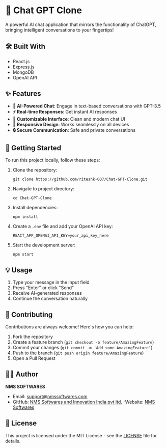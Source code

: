# 🤖 Chat GPT Clone

A powerful AI chat application that mirrors the functionality of ChatGPT, bringing intelligent conversations to your fingertips!

## 🛠️ Built With
- React.js
- Express.js
- MongoDB
- OpenAI API

## ✨ Features

- **🧠 AI-Powered Chat**: Engage in text-based conversations with GPT-3.5
- **⚡ Real-time Responses**: Get instant AI responses
- **🎨 Customizable Interface**: Clean and modern chat UI
- **📱 Responsive Design**: Works seamlessly on all devices
- **🔒 Secure Communication**: Safe and private conversations

## 🚀 Getting Started

To run this project locally, follow these steps:

1. Clone the repository:
   ```shell
   git clone https://github.com/riteshk-007/Chat-GPT-Clone.git
   ```

2. Navigate to project directory:
   ```shell
   cd Chat-GPT-Clone
   ```

3. Install dependencies:
   ```shell
   npm install
   ```

4. Create a `.env` file and add your OpenAI API key:
   ```
   REACT_APP_OPENAI_API_KEY=your_api_key_here
   ```

5. Start the development server:
   ```shell
   npm start
   ```

## 💡 Usage

1. Type your message in the input field
2. Press "Enter" or click "Send"
3. Receive AI-generated responses
4. Continue the conversation naturally

## 🤝 Contributing

Contributions are always welcome! Here's how you can help:

1. Fork the repository
2. Create a feature branch (`git checkout -b feature/AmazingFeature`)
3. Commit your changes (`git commit -m 'Add some AmazingFeature'`)
4. Push to the branch (`git push origin feature/AmazingFeature`)
5. Open a Pull Request

## 👨‍💻 Author

**NMS SOFTWARES**
- Email: support@nmssoftwares.com
- GitHub: [NMS Softwares and Innovation India pvt ltd.](https://github.com/Nmssoftwares)
-Website: [NMS Softwares](https://nmssoftwares.com)
## 📝 License

This project is licensed under the MIT License - see the [LICENSE](LICENSE) file for details.
